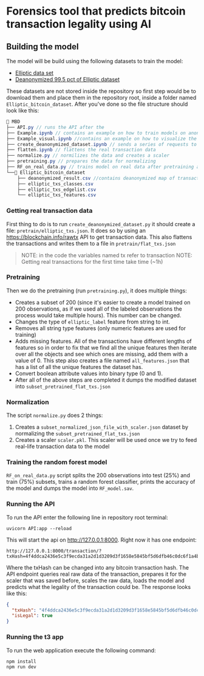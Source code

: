 # Forensics tool that predicts bitcoin transaction legality using AI

## Building the model

The model will be build using the following datasets to train the model:

- [Elliptic data set](https://www.kaggle.com/datasets/ellipticco/elliptic-data-set)
- [Deanonymized 99.5 pct of Elliptic dataset](https://www.kaggle.com/datasets/ellipticco/elliptic-data-set/discussion/117862)

These datasets are not stored inside the repository so first step would be to download them and place them in the repository root, inside a folder named `Elliptic_bitcoin_dataset`. After you've done so the file structure should look like this:

```c#
📁 MBD
├── API.py // runs the API after the
├── Example.ipynb // contains an example on how to train models on anonymized data
├── Example_visual.ipynb //contains an example on how to visualize the data
├── create_deanonymized_dataset.ipynb // sends a series of requests to aquire real data from deanonymized dataset exposed hashes
├── flatten.ipynb // flattens the real transaction data
├── normalize.py // normilizes the data and creates a scaler
├── pretraining.py // prepares the data for normalizing
├── RF_on_real_data.py // trains model on real data after pretraining and normalization
└──📁 Elliptic_bitcoin_dataset
	├── deanonymized_result.csv //contains deanonymized map of transactions
	├── elliptic_txs_classes.csv
	├── elliptic_txs_edgelist.csv
	└── elliptic_txs_features.csv
```

### Getting real transaction data

First thing to do is to run `create_deanonymized_dataset.py` it should create a file: `pretrain/elliptic_txs.json`. It does so by using an https://blockchain.info/rawtx API to get transaction data. This also flattens the transactions and writes them to a file in `pretrain/flat_txs.json`

> NOTE: in the code the variables named tx refer to transaction
> NOTE: Getting real transactions for the first time take time (~1h)

### Pretraining

Then we do the pretraining (run `pretraining.py`), it does multiple things:

- Creates a subset of 200 (since it's easier to create a model trained on 200 observations, as if we used all of the labeled observations the process would take multiple hours). This number can be changed.
- Changes the type of `elliptic_label` feature from string to int.
- Removes all string type features (only numeric features are used for training)
- Adds missing features. All of the transactions have different lengths of features so in order to fix that we find all the unique features then iterate over all the objects and see which ones are missing, add them with a value of 0. This step also creates a file named `all_features.json` that has a list of all the unique features the dataset has.
- Convert boolean attribute values into binary type (0 and 1).
- After all of the above steps are completed it dumps the modified dataset into `subset_pretrained_flat_txs.json`

### Normalization

The script `normalize.py` does 2 things:

1. Creates a `subset_normalized_json_file_with_scaler.json` dataset by normalizing the `subset_pretrained_flat_txs.json`
2. Creates a scaler `scaler.pkl`. This scaler will be used once we try to feed real-life transaction data to the model

### Training the random forest model

`RF_on_real_data.py` script splits the 200 observations into test (25%) and train (75%) subsets, trains a random forest classifier, prints the accuracy of the model and dumps the model into `RF_model.sav`.

### Running the API

To run the API enter the following line in repository root terminal:

```shell
uvicorn API:app --reload
```

This will start the api on http://127.0.0.1:8000. Right now it has one endpoint:

```
http://127.0.0.1:8000/transaction/?txHash=4f4ddca2436e5c3f9ecda31a2d1d3209d3f1658e5845bf5d6dfb46c0dc6f1a4b
```

Where the txHash can be changed into any bitcoin transaction hash. The API endpoint queries real raw data of the transaction, prepares it for the scaler that was saved before, scales the raw data, loads the model and predicts what the legality of the transaction could be. The response looks like this:

```json
{
  "txHash": "4f4ddca2436e5c3f9ecda31a2d1d3209d3f1658e5845bf5d6dfb46c0dc6f1a4b",
  "isLegal": true
}
```

### Running the t3 app

To run the web application execute the following command:

```
npm install
npm run dev
```
